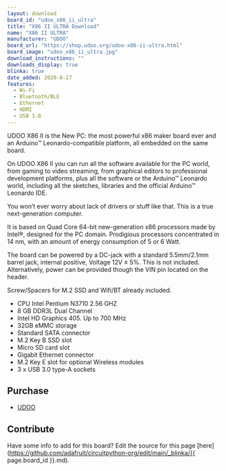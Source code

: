 ```yaml
---
layout: download
board_id: "udoo_x86_ii_ultra"
title: "X86 II ULTRA Download"
name: "X86 II ULTRA"
manufacturer: "UDOO"
board_url: "https://shop.udoo.org/udoo-x86-ii-ultra.html"
board_image: "udoo_x86_ii_ultra.jpg"
download_instructions: ""
downloads_display: true
blinka: true
date_added: 2020-8-17
features:
  - Wi-Fi
  - Bluetooth/BLE
  - Ethernet
  - HDMI
  - USB 3.0  
---
```


UDOO X86 II is the New PC: the most powerful x86 maker board ever and an Arduino™ Leonardo-compatible platform, all embedded on the same board.

On UDOO X86 II you can run all the software available for the PC world, from gaming to video streaming, from graphical editors to professional development platforms, plus all the software or the Arduino™ Leonardo world, including all the sketches, libraries and the official Arduino™ Leonardo IDE.

You won’t ever worry about lack of drivers or stuff like that. This is a true next-generation computer.

It is based on Quad Core 64-bit new-generation x86 processors made by Intel®, designed for the PC domain. Prodigious processors concentrated in 14 nm, with an amount of energy consumption of 5 or 6 Watt.

The board can be powered by a DC-jack with a standard 5.5mm/2.1mm barrel jack, internal positive, Voltage 12V ± 5%. This is not included. Alternatively, power can be provided though the VIN pin located on the header.

Screw/Spacers for M.2 SSD and Wifi/BT already included.

- CPU Intel Pentium N3710 2.56 GHZ
- 8 GB DDR3L Dual Channel
- Intel HD Graphics 405. Up to 700 MHz
- 32GB eMMC storage
- Standard SATA connector
- M.2 Key B SSD slot
- Micro SD card slot
- Gigabit Ethernet connector
- M.2 Key E slot for optional Wireless modules
- 3 x USB 3.0 type-A sockets


## Purchase
* [UDOO](https://shop.udoo.org/udoo-x86-ii-ultra.html)

## Contribute

Have some info to add for this board? Edit the source for this page [here](https://github.com/adafruit/circuitpython-org/edit/main/_blinka/{{ page.board_id }}.md).
